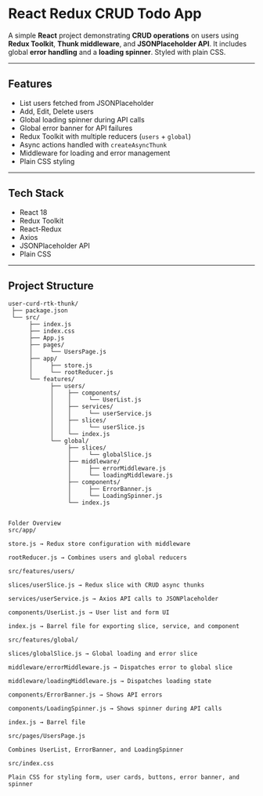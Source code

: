 # React Redux CRUD Todo App

A simple **React** project demonstrating **CRUD operations** on users using **Redux Toolkit**, **Thunk middleware**, and **JSONPlaceholder API**. It includes global **error handling** and a **loading spinner**. Styled with plain CSS.

---

## Features

- List users fetched from JSONPlaceholder
- Add, Edit, Delete users
- Global loading spinner during API calls
- Global error banner for API failures
- Redux Toolkit with multiple reducers (`users` + `global`)
- Async actions handled with `createAsyncThunk`
- Middleware for loading and error management
- Plain CSS styling

---

## Tech Stack

- React 18
- Redux Toolkit
- React-Redux
- Axios
- JSONPlaceholder API
- Plain CSS

---

## Project Structure

```text
user-curd-rtk-thunk/
 ├── package.json
 └── src/
      ├── index.js
      ├── index.css
      ├── App.js
      ├── pages/
      │     └── UsersPage.js
      ├── app/
      │     ├── store.js
      │     └── rootReducer.js
      └── features/
            ├── users/
            │    ├── components/
            │    │     └── UserList.js
            │    ├── services/
            │    │     └── userService.js
            │    ├── slices/
            │    │     └── userSlice.js
            │    └── index.js
            └── global/
                 ├── slices/
                 │     └── globalSlice.js
                 ├── middleware/
                 │     ├── errorMiddleware.js
                 │     └── loadingMiddleware.js
                 ├── components/
                 │     ├── ErrorBanner.js
                 │     └── LoadingSpinner.js
                 └── index.js


Folder Overview
src/app/

store.js → Redux store configuration with middleware

rootReducer.js → Combines users and global reducers

src/features/users/

slices/userSlice.js → Redux slice with CRUD async thunks

services/userService.js → Axios API calls to JSONPlaceholder

components/UserList.js → User list and form UI

index.js → Barrel file for exporting slice, service, and component

src/features/global/

slices/globalSlice.js → Global loading and error slice

middleware/errorMiddleware.js → Dispatches error to global slice

middleware/loadingMiddleware.js → Dispatches loading state

components/ErrorBanner.js → Shows API errors

components/LoadingSpinner.js → Shows spinner during API calls

index.js → Barrel file

src/pages/UsersPage.js

Combines UserList, ErrorBanner, and LoadingSpinner

src/index.css

Plain CSS for styling form, user cards, buttons, error banner, and spinner
